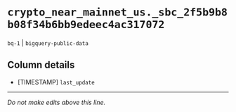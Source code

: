 # `crypto_near_mainnet_us._sbc_2f5b9b8b08f34b6bb9edeec4ac317072`
`bq-1` | `bigquery-public-data`

## Column details
* [TIMESTAMP] `last_update`

-------------------------------------------------------------------------------
*Do not make edits above this line.*
